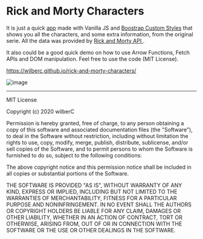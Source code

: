 # Rick and Morty Characters

It is just a quick [app](https://wilberc.github.io/rick-and-morty-characters/ "app") made with Vanilla JS and [Boostrap Custom Styles](https://bootswatch.com/ "Boostrap Custom Styles") that shows you all the characters, and some extra information, from the original serie. All the data was provided by [Rick and Morty API ](https://rickandmortyapi.com/ "Rick and Morty API ").

It also could be a good quick demo on how to use Arrow Functions, Fetch APIs and DOM manipulation. Feel free to use the code (MIT License). 

https://wilberc.github.io/rick-and-morty-characters/

![image](https://user-images.githubusercontent.com/27011395/88621079-29d01b00-d065-11ea-9e7a-c7893097701f.png)


****
MIT License

Copyright (c) 2020 wilberC

Permission is hereby granted, free of charge, to any person obtaining a copy
of this software and associated documentation files (the "Software"), to deal
in the Software without restriction, including without limitation the rights
to use, copy, modify, merge, publish, distribute, sublicense, and/or sell
copies of the Software, and to permit persons to whom the Software is
furnished to do so, subject to the following conditions:

The above copyright notice and this permission notice shall be included in all
copies or substantial portions of the Software.

THE SOFTWARE IS PROVIDED "AS IS", WITHOUT WARRANTY OF ANY KIND, EXPRESS OR
IMPLIED, INCLUDING BUT NOT LIMITED TO THE WARRANTIES OF MERCHANTABILITY,
FITNESS FOR A PARTICULAR PURPOSE AND NONINFRINGEMENT. IN NO EVENT SHALL THE
AUTHORS OR COPYRIGHT HOLDERS BE LIABLE FOR ANY CLAIM, DAMAGES OR OTHER
LIABILITY, WHETHER IN AN ACTION OF CONTRACT, TORT OR OTHERWISE, ARISING FROM,
OUT OF OR IN CONNECTION WITH THE SOFTWARE OR THE USE OR OTHER DEALINGS IN THE
SOFTWARE.
